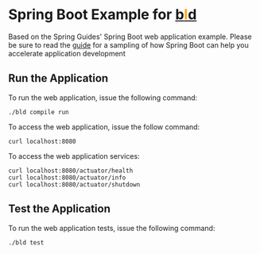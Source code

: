 # Spring Boot Example for [b<span style="color:orange">l</span>d](https://rife2.com/bld)

Based on the Spring Guides' Spring Boot web application example. Please be sure to read the [guide](https://github.com/spring-guides/gs-spring-boot) for a sampling of how Spring Boot can help you accelerate application development 

## Run the Application

To run the web application, issue the following command:

```
./bld compile run
```

To access the web application, issue the follow command:

```
curl localhost:8080
```

To access the web application services:

```
curl localhost:8080/actuator/health
curl localhost:8080/actuator/info
curl localhost:8080/actuator/shutdown
```

## Test the Application

To run the web application tests, issue the following command:

```
./bld test
```
